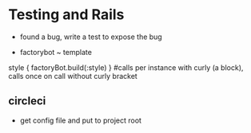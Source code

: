 # Testing and Rails

- found a bug, write a test to expose the bug

- factorybot ~ template

style { factoryBot.build(:style) } #calls per instance with curly (a block), calls once on call without curly bracket

## circleci
- get config file and put to project root


